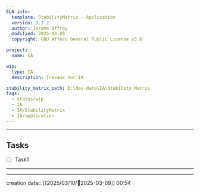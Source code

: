 ```yaml
---
ELN info:
  template: StabilityMatrix - Application
  version: 0.3.2
  author: Jerome Offroy
  modified: 2025-03-09
  copyright: GNU Affero General Public License v3.0

project:
  name: IA

wip:
  type: IA
  description: Travaux sur IA

stability_matrix_path: D:\dev-data\IA\Stability Matrix
tags:
  - status/wip
  - IA
  - IA/StabilityMatrix
  - IA/application
---
```



---
## Tasks
- [ ] Task1
---
---
creation date:: [[2025/03/10/📒2025-03-09]]  00:54

